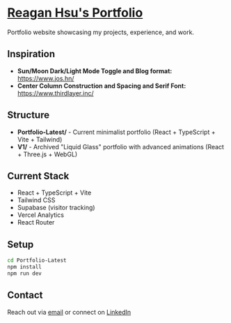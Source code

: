 # [Reagan Hsu's Portfolio](https://reaganhsu.com)

Portfolio website showcasing my projects, experience, and work.

## Inspiration
- **Sun/Moon Dark/Light Mode Toggle and Blog format:** https://www.jos.hn/
- **Center Column Construction and Spacing and Serif Font:** https://www.thirdlayer.inc/

## Structure

- **Portfolio-Latest/** - Current minimalist portfolio (React + TypeScript + Vite + Tailwind)
- **V1/** - Archived "Liquid Glass" portfolio with advanced animations (React + Three.js + WebGL)

## Current Stack

- React + TypeScript + Vite
- Tailwind CSS
- Supabase (visitor tracking)
- Vercel Analytics
- React Router

## Setup

```bash
cd Portfolio-Latest
npm install
npm run dev
```

## Contact

Reach out via [email](mailto:reaganhsu123@gmail.com) or connect on [LinkedIn](https://linkedin.com/in/reaganhsu)
